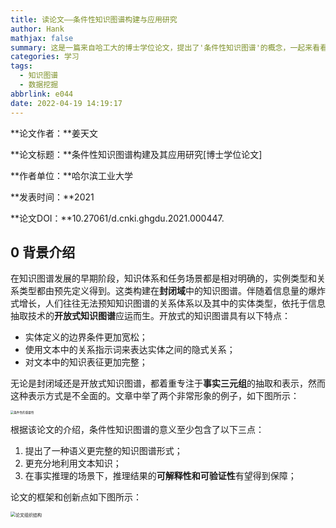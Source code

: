 ```yaml
---
title: 读论文——条件性知识图谱构建与应用研究
author: Hank
mathjax: false
summary: 这是一篇来自哈工大的博士学位论文，提出了'条件性知识图谱'的概念，一起来看看吧！
categories: 学习
tags:
  - 知识图谱
  - 数据挖掘
abbrlink: e044
date: 2022-04-19 14:19:17
---
```


**论文作者：**姜天文

**论文标题：**条件性知识图谱构建及其应用研究[博士学位论文]

**作者单位：**哈尔滨工业大学

**发表时间：**2021

**论文DOI：**10.27061/d.cnki.ghgdu.2021.000447.

## 0 背景介绍

在知识图谱发展的早期阶段，知识体系和任务场景都是相对明确的，实例类型和关系类型都由预先定义得到。这类构建在**封闭域**中的知识图谱。伴随着信息量的爆炸式增长，人们往往无法预知知识图谱的关系体系以及其中的实体类型，依托于信息抽取技术的**开放式知识图谱**应运而生。开放式的知识图谱具有以下特点：

+ 实体定义的边界条件更加宽松；
+ 使用文本中的关系指示词来表达实体之间的隐式关系；
+ 对文本中的知识表征更加完整；

无论是封闭域还是开放式知识图谱，都着重专注于**事实三元组**的抽取和表示，然而这种表示方式是不全面的。文章中举了两个非常形象的例子，如下图所示：

<img src="https://my-picbed.oss-cn-hangzhou.aliyuncs.com/202204201944978.svg" alt="条件性的重要性" style="zoom: 33%;" />

根据该论文的介绍，条件性知识图谱的意义至少包含了以下三点：

1. 提出了一种语义更完整的知识图谱形式；
2. 更充分地利用文本知识；
3. 在事实推理的场景下，推理结果的**可解释性和可验证性**有望得到保障；

论文的框架和创新点如下图所示：

<img src="https://my-picbed.oss-cn-hangzhou.aliyuncs.com/202204202015187.png" alt="论文组织结构" style="zoom:50%;" />



